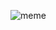 ![meme](https://gmind.s3.amazonaws.com/upload/photos/2020/07/3uuaFqFQ9kslRCmVG76U_02_8b58ddfba830b6c39d354cfec820f036_image.jpg)
